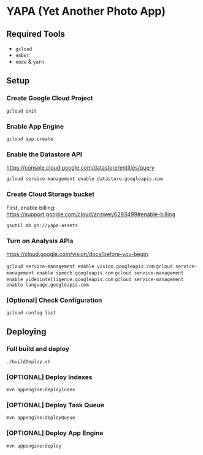 YAPA (Yet Another Photo App)
============================

## Required Tools

* `gcloud`
* `ember`
* `node` & `yarn`

## Setup

### Create Google Cloud Project

`gcloud init`

### Enable App Engine

`gcloud app create`

### Enable the Datastore API

https://console.cloud.google.com/datastore/entities/query

`gcloud service-management enable datastore.googleapis.com`

### Create Cloud Storage bucket

First, enable billing: https://support.google.com/cloud/answer/6293499#enable-billing

`gsutil mb gs://yapa-assets`

### Turn on Analysis APIs

https://cloud.google.com/vision/docs/before-you-begin

`gcloud service-management enable vision.googleapis.com`
`gcloud service-management enable speech.googleapis.com`
`gcloud service-management enable videointelligence.googleapis.com`
`gcloud service-management enable language.googleapis.com`

### [Optional] Check Configuration

`gcloud config list`

## Deploying

### Full build and deploy

`./buildDeploy.sh`

### [OPTIONAL] Deploy Indexes

`mvn appengine:deployIndex`

###  [OPTIONAL] Deploy Task Queue

`mvn appengine:deployQueue`

###  [OPTIONAL] Deploy App Engine

`mvn appengine:deploy`
